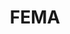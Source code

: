 ---
# This topic lives at
# https://digital.gov/topics/fema

slug: "fema"

# Topic Title
title: "FEMA"

# description — keep it short and clear
summary: ""


# Weight
weight: 1

# For more information on managing topics,
# see https://github.com/GSA/digitalgov.gov/wiki
---